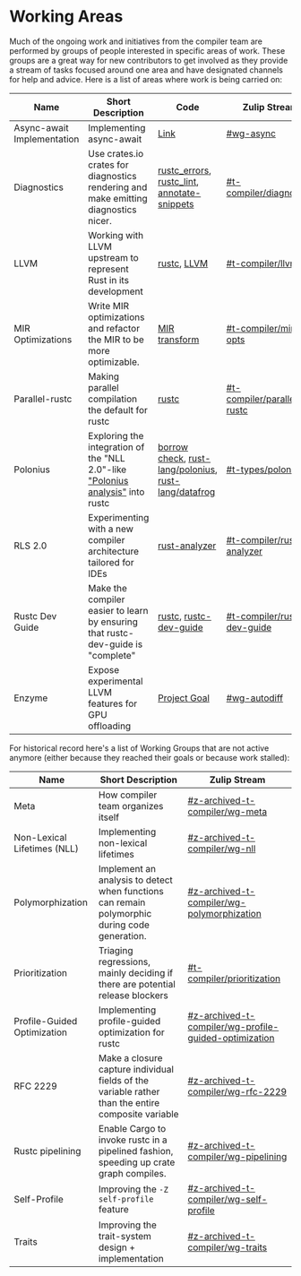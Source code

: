 # Working Areas

Much of the ongoing work and initiatives from the compiler team are performed by groups of people interested in specific areas of work. These groups are a great way for new contributors to get involved as they provide a stream of tasks focused around one area and have designated channels for help and advice. Here is a list of areas where work is being carried on:

Name                              | Short Description                                                                                  | Code                                                                        | Zulip Stream
----                              | -----------------                                                                                  |-----------------------------------------------------------------------------| ------------
Async-await Implementation        | Implementing async-await                                                                           | [Link][async-await_code]                                                    | [#wg-async][async-await_stream]
Diagnostics                       | Use crates.io crates for diagnostics rendering and make emitting diagnostics nicer.                | [rustc_errors], [rustc_lint], [annotate-snippets]                           | [#t-compiler/diagnostics][diagnostics_stream]
LLVM                              | Working with LLVM upstream to represent Rust in its development                                    | [rustc], [LLVM][llvm_code]                                                  | [#t-compiler/llvm][llvm_stream]
MIR Optimizations                 | Write MIR optimizations and refactor the MIR to be more optimizable.                               | [MIR transform][mir_transform_code]                                         | [#t-compiler/mir-opts][mir-opts-stream]
Parallel-rustc                    | Making parallel compilation the default for rustc                                                  | [rustc]                                                                     | [#t-compiler/parallel-rustc][parallel-rustc_stream]
Polonius                          | Exploring the integration of the "NLL 2.0"-like ["Polonius analysis"][Polonius] into rustc         | [borrow check][borrowck], [rust-lang/polonius][P], [rust-lang/datafrog][DF] |  [#t-types/polonius][polonius_stream]
RLS 2.0                           | Experimenting with a new compiler architecture tailored for IDEs                                   | [rust-analyzer][ra-repo]                                                    | [#t-compiler/rust-analyzer][rls20_stream]
Rustc Dev Guide                   | Make the compiler easier to learn by ensuring that rustc-dev-guide is "complete"                   | [rustc], [rustc-dev-guide][rustc-dev-guide-repo]                            | [#t-compiler/rustc-dev-guide][rustc-dev-guide_stream]
Enzyme                            | Expose experimental LLVM features for GPU offloading                                               | [Project Goal][enzyme-project-goal] | [#wg-autodiff]

For historical record here's a list of Working Groups that are not active anymore (either because they reached their goals or because work stalled):

Name                             | Short Description                                                                                  | Zulip Stream
----                             | -----------------                                                                                  | ------------
Meta                             | How compiler team organizes itself                                                                 | [#z-archived-t-compiler/wg-meta][meta_stream]
Non-Lexical Lifetimes (NLL)      | Implementing non-lexical lifetimes                                                                 | [#z-archived-t-compiler/wg-nll][nll_stream]
Polymorphization                 | Implement an analysis to detect when functions can remain polymorphic during code generation.      | [#z-archived-t-compiler/wg-polymorphization][polymorphization_stream]
Prioritization                   | Triaging regressions, mainly deciding if there are potential release blockers                      | [#t-compiler/prioritization][prioritization_stream]
Profile-Guided Optimization      | Implementing profile-guided optimization for rustc                                                 | [#z-archived-t-compiler/wg-profile-guided-optimization][pgo_stream]
RFC 2229                         | Make a closure capture individual fields of the variable rather than the entire composite variable | [#z-archived-t-compiler/wg-rfc-2229][rfc-2229-stream]
Rustc pipelining                 | Enable Cargo to invoke rustc in a pipelined fashion, speeding up crate graph compiles.             | [#z-archived-t-compiler/wg-pipelining][pipelining-stream]
Self-Profile                     | Improving the `-Z self-profile` feature                                                            | [#z-archived-t-compiler/wg-self-profile][self-profile_stream]
Traits                           | Improving the trait-system design + implementation                                                 | [#z-archived-t-compiler/wg-traits][traits_stream]

[Weekly, in Zulip]: #meeting-calendar
[Polonius]: https://github.com/rust-lang/polonius
[rustc]: https://github.com/rust-lang/rust/tree/master/compiler
[async-await_stream]: https://rust-lang.zulipchat.com/#narrow/channel/187312-wg-async
[async-await_code]: https://github.com/rust-lang/wg-async-foundations
[diagnostics_stream]: https://rust-lang.zulipchat.com/#narrow/channel/147480-t-compiler.2Fdiagnostics
[llvm_stream]: https://rust-lang.zulipchat.com/#narrow/stream/187780-t-compiler.2Fwg-llvm
[llvm_code]: https://github.com/rust-lang/llvm-project
[meta_stream]: https://rust-lang.zulipchat.com/#narrow/channel/185694-z-archived-t-compiler.2Fwg-meta
[mir-opts-stream]: https://rust-lang.zulipchat.com/#narrow/stream/189540-t-compiler.2Fwg-mir-opt
[mir_transform_code]: https://github.com/rust-lang/rust/tree/master/compiler/rustc_mir_transform
[nll_stream]: https://rust-lang.zulipchat.com/#narrow/channel/122657-z-archived-t-compiler.2Fwg-nll
[parallel-rustc_stream]: https://rust-lang.zulipchat.com/#narrow/stream/187679-t-compiler.2Fwg-parallel-rustc
[pgo_stream]: https://rust-lang.zulipchat.com/#narrow/channel/187830-z-archived-t-compiler.2Fwg-profile-guided-optimization
[pipelining-stream]: https://rust-lang.zulipchat.com/#narrow/channel/195180-z-archived-t-compiler.2Fwg-pipelining
[polonius_stream]: https://rust-lang.zulipchat.com/#narrow/channel/186049-t-types.2Fpolonius
[polymorphization_stream]: https://rust-lang.zulipchat.com/#narrow/channel/216091-z-archived-t-compiler.2Fwg-polymorphization
[prioritization_stream]: https://rust-lang.zulipchat.com/#narrow/channel/227806-t-compiler.2Fprioritization
[rfc-2229-stream]: https://rust-lang.zulipchat.com/#narrow/channel/189812-z-archived-t-compiler.2Fwg-rfc-2229
[rls20_stream]: https://rust-lang.zulipchat.com/#narrow/channel/185405-t-compiler.2Frust-analyzer
[rustc-dev-guide_stream]: https://rust-lang.zulipchat.com/#narrow/stream/196385-t-compiler.2Fwg-rustc-dev-guide
[self-profile_stream]: https://rust-lang.zulipchat.com/#narrow/stream/187831-t-compiler.2Fwg-self-profile
[traits_stream]: https://rust-lang.zulipchat.com/#narrow/stream/144729-t-compiler.2Fwg-traits
[repo]: https://github.com/rust-lang/rust
[DF]: https://github.com/rust-lang/datafrog
[P]: https://github.com/rust-lang/polonius
[borrowck]: https://github.com/rust-lang/rust/tree/ae9173d7dd4a31806c950c90dcc331f1508b4d17/compiler/rustc_borrowck
[ra-repo]: https://github.com/rust-analyzer/rust-analyzer
[rustc-dev-guide-repo]: https://github.com/rust-lang/rustc-dev-guide
[rustc_errors]: https://github.com/rust-lang/rust/tree/master/compiler/rustc_errors
[rustc_lint]: https://github.com/rust-lang/rust/tree/master/compiler/rustc_lint
[annotate-snippets]: https://crates.io/crates/annotate-snippets
[#wg-autodiff]: https://rust-lang.zulipchat.com/#narrow/channel/390790-wg-autodiff
[enzyme-project-goal]: https://github.com/rust-lang/rust-project-goals/issues/109
